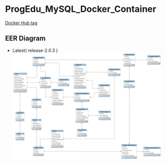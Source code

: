 # ProgEdu_MySQL_Docker_Container

[Docker Hub tag](https://hub.docker.com/r/fcumselab/fcu-progedu-mysql/tags)

## EER Diagram
* Latest( release-2.0.3 )
![0.6.2](/EER/0.6.2/workbrench_export.png)
